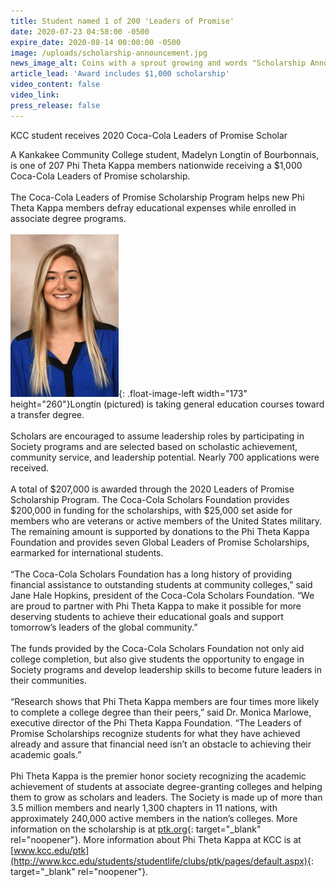 ```yaml
---
title: Student named 1 of 200 'Leaders of Promise'
date: 2020-07-23 04:58:00 -0500
expire_date: 2020-08-14 00:00:00 -0500
image: /uploads/scholarship-announcement.jpg
news_image_alt: Coins with a sprout growing and words "Scholarship Announcement"
article_lead: 'Award includes $1,000 scholarship'
video_content: false
video_link:
press_release: false
---
```


KCC student receives 2020 Coca-Cola Leaders of Promise Scholar&nbsp;

A Kankakee Community College student, Madelyn Longtin of Bourbonnais, is one of 207 Phi Theta Kappa members nationwide receiving a $1,000 Coca-Cola Leaders of Promise scholarship.&nbsp;<br><br>The Coca-Cola Leaders of Promise Scholarship Program helps new Phi Theta Kappa members defray educational expenses while enrolled in associate degree programs.&nbsp;<br><br>![](/uploads/longtin-madelyn-2000.JPG){: .float-image-left width="173" height="260"}Longtin (pictured) is taking general education courses toward a transfer degree.<br><br>Scholars are encouraged to assume leadership roles by participating in Society programs and are selected based on scholastic achievement, community service, and leadership potential. Nearly 700 applications were received.&nbsp;<br><br>A total of $207,000 is awarded through the 2020 Leaders of Promise Scholarship Program. The Coca-Cola Scholars Foundation provides $200,000 in funding for the scholarships, with $25,000 set aside for members who are veterans or active members of the United States military. The remaining amount is supported by donations to the Phi Theta Kappa Foundation and provides seven Global Leaders of Promise Scholarships, earmarked for international students.<br><br>“The Coca-Cola Scholars Foundation has a long history of providing financial assistance to outstanding students at community colleges,” said Jane Hale Hopkins, president of the Coca-Cola Scholars Foundation. “We are proud to partner with Phi Theta Kappa to make it possible for more deserving students to achieve their educational goals and support tomorrow’s leaders of the global community.”&nbsp;<br><br>The funds provided by the Coca-Cola Scholars Foundation not only aid college completion, but also give students the opportunity to engage in Society programs and develop leadership skills to become future leaders in their communities.&nbsp;<br><br>“Research shows that Phi Theta Kappa members are four times more likely to complete a college degree than their peers,” said Dr. Monica Marlowe, executive director of the Phi Theta Kappa Foundation. “The Leaders of Promise Scholarships recognize students for what they have achieved already and assure that financial need isn’t an obstacle to achieving their academic goals.”<br><br>Phi Theta Kappa is the premier honor society recognizing the academic achievement of students at associate degree-granting colleges and helping them to grow as scholars and leaders. The Society is made up of more than 3.5 million members and nearly 1,300 chapters in 11 nations, with approximately 240,000 active members in the nation’s colleges. More information on the scholarship is at [ptk.org](https://portal.ptk.org/Default.aspx?TabID=3646){: target="_blank" rel="noopener"}. More information about Phi Theta Kappa at KCC is at [www.kcc.edu/ptk](http://www.kcc.edu/students/studentlife/clubs/ptk/pages/default.aspx){: target="_blank" rel="noopener"}.&nbsp;

<br>&nbsp;